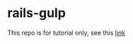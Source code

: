# rails-gulp

This repo is for tutorial only, see this [link](https://medium.com/karir-com-engineering/rails-dan-progressive-web-app-6e2318471f2e)
